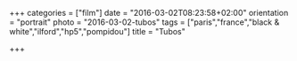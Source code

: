 +++
categories = ["film"]
date = "2016-03-02T08:23:58+02:00"
orientation = "portrait"
photo = "2016-03-02-tubos"
tags = ["paris","france","black & white","ilford","hp5","pompidou"]
title = "Tubos"

+++
